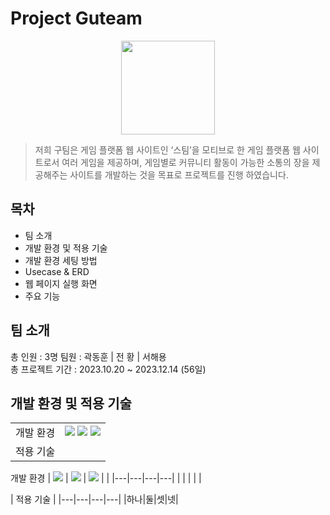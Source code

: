 # Project Guteam
<div align="center">
  <img src="https://github.com/DHKwak00/Guteam/assets/124860244/cadc12f2-b7ba-4171-89d8-852b5d13bb97" width="150px" hright="150px">
</div>
<p align="center">  
</p>


> 저희 구팀은 게임 플랫폼 웹 사이트인 ‘스팀’을 모티브로 한 게임 플랫폼 웹 사이트로서 여러 게임을 제공하며,
> 게임별로 커뮤니티 활동이 가능한 소통의 장을 제공해주는 사이트를 개발하는 것을 목표로
> 프로젝트를 진행 하였습니다.  

## 목차

* 팀 소개
* 개발 환경 및 적용 기술
* 개발 환경 세팅 방법
* Usecase & ERD
* 웹 페이지 실행 화면
* 주요 기능

## 팀 소개
총 인원 : 3명
팀원 : 
곽동훈 | 전 황 | 서해용
<br>
총 프로젝트 기간 :
2023.10.20 ~ 2023.12.14 (56일)

## 개발 환경 및 적용 기술

|   |   |
|---|---|
| 개발 환경 | <img src="https://img.shields.io/badge/java-007396?style=for-the-badge&logo=java&logoColor=white"> <img src="https://img.shields.io/badge/spring-6DB33F?style=for-the-badge&logo=spring&logoColor=white"> <img src="https://img.shields.io/badge/junit5-#25A162?style=for-the-badge&logo=junit5&logoColor=white"> |
| 적용 기술 |   |

개발 환경 
|  <img src="https://img.shields.io/badge/java-007396?style=for-the-badge&logo=java&logoColor=white">   | <img src="https://img.shields.io/badge/spring-6DB33F?style=for-the-badge&logo=spring&logoColor=white">   | <img src="https://img.shields.io/badge/JUnit5-#25A162?style=for-the-badge&logo=JUnit5&logoColor=white">  |   |
|---|---|---|---|
|   |   |   |   |

| 적용 기술 |
|---|---|---|---|
|하나|둘|셋|넷|
